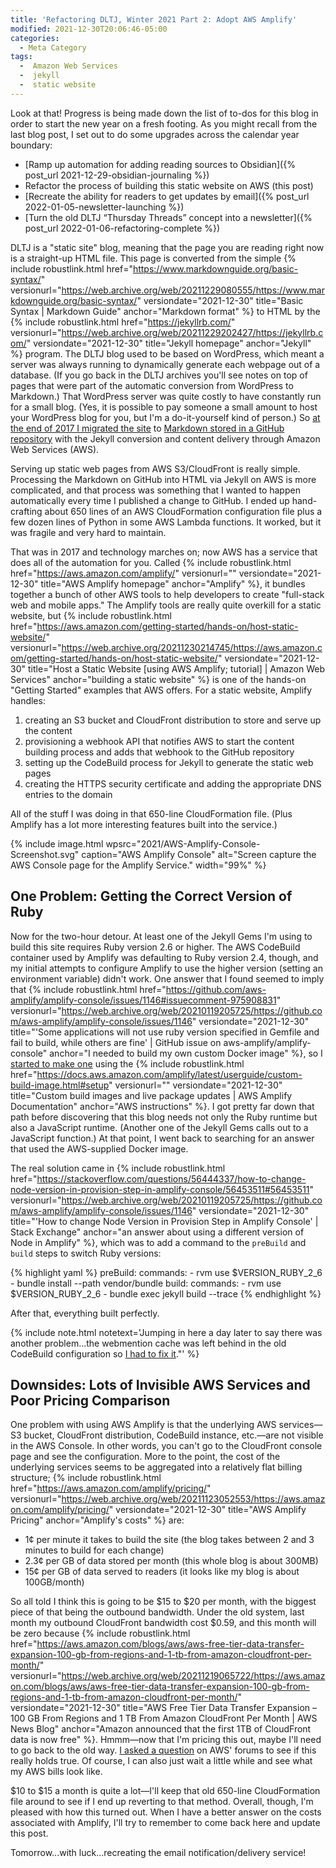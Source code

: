 ```yaml
---
title: 'Refactoring DLTJ, Winter 2021 Part 2: Adopt AWS Amplify'
modified: 2021-12-30T20:06:46-05:00
categories:
  - Meta Category
tags:
  -  Amazon Web Services
  -  jekyll
  -  static website
---
```

Look at that! 
Progress is being made down the list of to-dos for this blog in order to start the new year on a fresh footing. 
As you might recall from the last blog post, I set out to do some upgrades across the calendar year boundary:

* [Ramp up automation for adding reading sources to Obsidian]({% post_url 2021-12-29-obsidian-journaling %})
* Refactor the process of building this static website on AWS (this post)
* [Recreate the ability for readers to get updates by email]({% post_url 2022-01-05-newsletter-launching %})
* [Turn the old DLTJ “Thursday Threads” concept into a newsletter]({% post_url 2022-01-06-refactoring-complete %})

DLTJ is a "static site" blog, meaning that the page you are reading right now is a straight-up HTML file. 
This page is converted from the simple {% include robustlink.html href="https://www.markdownguide.org/basic-syntax/" versionurl="https://web.archive.org/web/20211229080555/https://www.markdownguide.org/basic-syntax/" versiondate="2021-12-30" title="Basic Syntax | Markdown Guide" anchor="Markdown format" %} to HTML by the {% include robustlink.html href="https://jekyllrb.com/" versionurl="https://web.archive.org/web/20211229202427/https://jekyllrb.com/" versiondate="2021-12-30" title="Jekyll homepage" anchor="Jekyll" %} program. 
The DLTJ blog used to be based on WordPress, which meant a server was always running to dynamically generate each webpage out of a database. 
(If you go back in the DLTJ archives you'll see notes on top of pages that were part of the automatic conversion from WordPress to Markdown.)
That WordPress server was quite costly to have constantly run for a small blog. 
(Yes, it is possible to pay someone a small amount to host your WordPress blog for you, but I'm a do-it-yourself kind of person.)
So [at the end of 2017 I migrated the site](/article/dltj-in-a-newwwyear/) to [Markdown stored in a GitHub repository](https://github.com/dltj/dltj-blog) with the Jekyll conversion and content delivery through Amazon Web Services (AWS). 

Serving up static web pages from AWS S3/CloudFront is really simple. 
Processing the Markdown on GitHub into HTML via Jekyll on AWS is more complicated, and that process was something that I wanted to happen automatically every time I published a change to GitHub.
I ended up hand-crafting about 650 lines of an AWS CloudFormation configuration file plus a few dozen lines of Python in some AWS Lambda functions. 
It worked, but it was fragile and very hard to maintain. 

That was in 2017 and technology marches on; now AWS has a service that does all of the automation for you. 
Called {% include robustlink.html href="https://aws.amazon.com/amplify/" versionurl="" versiondate="2021-12-30" title="AWS Amplify homepage" anchor="Amplify" %}, it bundles together a bunch of other AWS tools to help developers to create "full-stack web and mobile apps." 
The Amplify tools are really quite overkill for a static website, but {% include robustlink.html href="https://aws.amazon.com/getting-started/hands-on/host-static-website/" versionurl="https://web.archive.org/20211230214745/https://aws.amazon.com/getting-started/hands-on/host-static-website/" versiondate="2021-12-30" title="Host a Static Website [using AWS Amplify; tutorial] | Amazon Web Services" anchor="building a static website" %} is one of the hands-on "Getting Started" examples that AWS offers.
For a static website, Amplify handles:

1. creating an S3 bucket and CloudFront distribution to store and serve up the content
1. provisioning a webhook API that notifies AWS to start the content building process and adds that webhook to the GitHub repository 
1. setting up the CodeBuild process for Jekyll to generate the static web pages
1. creating the HTTPS security certificate and adding the appropriate DNS entries to the domain

All of the stuff I was doing in that 650-line CloudFormation file.
(Plus Amplify has a lot more interesting features built into the service.)

{% include image.html 
  wpsrc="2021/AWS-Amplify-Console-Screenshot.svg"
  caption="AWS Amplify Console"
  alt="Screen capture the AWS Console page for the Amplify Service."
  width="99%"
%}

## One Problem: Getting the Correct Version of Ruby
Now for the two-hour detour. 
At least one of the Jekyll Gems I'm using to build this site requires Ruby version 2.6 or higher. 
The AWS CodeBuild container used by Amplify was defaulting to Ruby version 2.4, though, and my initial attempts to configure Amplify to use the higher version (setting an environment variable) didn't work.
One answer that I found seemed to imply that {% include robustlink.html href="https://github.com/aws-amplify/amplify-console/issues/1146#issuecomment-975908831" versionurl="https://web.archive.org/web/20210119205725/https://github.com/aws-amplify/amplify-console/issues/1146" versiondate="2021-12-30" title="'Some applications will not use ruby version specified in Gemfile and fail to build, while others are fine' | GitHub issue on aws-amplify/amplify-console" anchor="I needed to build my own custom Docker image" %}, so I [started to make one](https://github.com/dltj/jekyll-serve-amplify/) using the {% include robustlink.html href="https://docs.aws.amazon.com/amplify/latest/userguide/custom-build-image.html#setup" versionurl="" versiondate="2021-12-30" title="Custom build images and live package updates | AWS Amplify Documentation" anchor="AWS instructions" %}.
I got pretty far down that path before discovering that this blog needs not only the Ruby runtime but also a JavaScript runtime.
(Another one of the Jekyll Gems calls out to a JavaScript function.)
At that point, I went back to searching for an answer that used the AWS-supplied Docker image.

The real solution came in {% include robustlink.html href="https://stackoverflow.com/questions/56444337/how-to-change-node-version-in-provision-step-in-amplify-console/56453511#56453511" versionurl="https://web.archive.org/web/20210119205725/https://github.com/aws-amplify/amplify-console/issues/1146" versiondate="2021-12-30" title="'How to change Node Version in Provision Step in Amplify Console' | Stack Exchange" anchor="an answer about using a different version of Node in Amplify" %}, which was to add a command to the `preBuild` and `build` steps to switch Ruby versions:

{% highlight yaml %}
preBuild:
  commands:
    - rvm use $VERSION_RUBY_2_6
    - bundle install --path vendor/bundle
build:
  commands:
    - rvm use $VERSION_RUBY_2_6
    - bundle exec jekyll build --trace
{% endhighlight %}

After that, everything built perfectly.

{% include note.html notetext='Jumping in here a day later to say there was another problem...the webmention cache was left behind in the old CodeBuild configuration so <a href="/article/fixing-webmentions">I had to fix it</a>."' %}

## Downsides: Lots of Invisible AWS Services and Poor Pricing Comparison
One problem with using AWS Amplify is that the underlying AWS services—S3 bucket, CloudFront distribution, CodeBuild instance, etc.—are not visible in the AWS Console. 
In other words, you can't go to the CloudFront console page and see the configuration.
More to the point, the cost of the underlying services seems to be aggregated into a relatively flat billing structure; {% include robustlink.html href="https://aws.amazon.com/amplify/pricing/" versionurl="https://web.archive.org/web/20211123052553/https://aws.amazon.com/amplify/pricing/" versiondate="2021-12-30" title="AWS Amplify Pricing" anchor="Amplify's costs" %} are:

* 1¢ per minute it takes to build the site (the blog takes between 2 and 3 minutes to build for each change)
* 2.3¢ per GB of data stored per month (this whole blog is about 300MB)
* 15¢ per GB of data served to readers (it looks like my blog is about 100GB/month)

So all told I think this is going to be $15 to $20 per month, with the biggest piece of that being the outbound bandwidth. 
Under the old system, last month my outbound CloudFront bandwidth cost $0.59, and this month will be zero because {% include robustlink.html href="https://aws.amazon.com/blogs/aws/aws-free-tier-data-transfer-expansion-100-gb-from-regions-and-1-tb-from-amazon-cloudfront-per-month/" versionurl="https://web.archive.org/web/20211219065722/https://aws.amazon.com/blogs/aws/aws-free-tier-data-transfer-expansion-100-gb-from-regions-and-1-tb-from-amazon-cloudfront-per-month/" versiondate="2021-12-30" title="AWS Free Tier Data Transfer Expansion – 100 GB From Regions and 1 TB From Amazon CloudFront Per Month | AWS News Blog" anchor="Amazon announced that the first 1TB of CloudFront data is now free" %}.
Hmmm—now that I'm pricing this out, maybe I'll need to go back to the old way. 
[I asked a question](https://repost.aws/questions/QUyy_CdDAKQ5Giy5ikzA0-0Q/does-amplify-outbound-bandwidth-fall-under-the-new-1-tb-month-free-tier-data-transfer-expansion-announced-for-cloud-front) on AWS' forums to see if this really holds true. 
Of course, I can also just wait a little while and see what my AWS bills look like.

$10 to $15 a month is quite a lot—I'll keep that old 650-line CloudFormation file around to see if I end up reverting to that method. 
Overall, though, I'm pleased with how this turned out.
When I have a better answer on the costs associated with Amplify, I'll try to remember to come back here and update this post.

Tomorrow...with luck...recreating the email notification/delivery service!